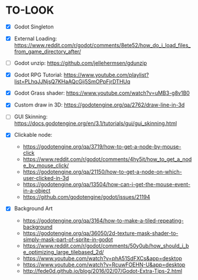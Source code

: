 # TO-LOOK

-   [x] Godot Singleton
-   [x] External Loading: https://www.reddit.com/r/godot/comments/8ete52/how_do_i_load_files_from_game_directory_after/
-   [ ] Godot unzip: https://github.com/jellehermsen/gdunzip
-   [x] Godot RPG Tutorial: https://www.youtube.com/playlist?list=PLhqJJNjsQ7KHaAQcGij5SmOPpFjrDTHUq
-   [x] Godot Grass shader: https://www.youtube.com/watch?v=uMB3-g8v1B0
-   [x] Custom draw in 3D: https://godotengine.org/qa/2762/draw-line-in-3d
-   [ ] GUI Skinning: https://docs.godotengine.org/en/3.1/tutorials/gui/gui_skinning.html
-   [x] Clickable node:
    -   https://godotengine.org/qa/3719/how-to-get-a-node-by-mouse-click
    -   https://www.reddit.com/r/godot/comments/4hy5it/how_to_get_a_node_by_mouse_click/
    -   https://godotengine.org/qa/21150/how-to-get-a-node-on-which-user-clicked-in-3d
    -   https://godotengine.org/qa/13504/how-can-i-get-the-mouse-event-in-a-object
    -   https://github.com/godotengine/godot/issues/21194
-   [x] Background Art

    -   https://godotengine.org/qa/3164/how-to-make-a-tiled-repeating-background
    -   https://godotengine.org/qa/36050/2d-texture-mask-shader-to-simply-mask-part-of-sprite-in-godot
    -   https://www.reddit.com/r/godot/comments/50y0ub/how_should_i_be_optimizing_large_tilebased_2d/
    -   https://www.youtube.com/watch?v=phA51SdFXCs&app=desktop
    -   https://www.youtube.com/watch?v=RcuwFOEHN-U&app=desktop
    -   http://fede0d.github.io/blog/2016/02/07/Godot-Extra-Tips-2.html